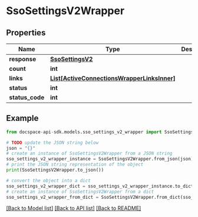 # SsoSettingsV2Wrapper

## Properties

Name | Type | Description | Notes
------------ | ------------- | ------------- | -------------
**response** | [**SsoSettingsV2**](SsoSettingsV2.md) |  | [optional] 
**count** | **int** |  | [optional] 
**links** | [**List[ActiveConnectionsWrapperLinksInner]**](ActiveConnectionsWrapperLinksInner.md) |  | [optional] 
**status** | **int** |  | [optional] 
**status_code** | **int** |  | [optional] 

## Example

```python
from docspace-api-sdk.models.sso_settings_v2_wrapper import SsoSettingsV2Wrapper

# TODO update the JSON string below
json = "{}"
# create an instance of SsoSettingsV2Wrapper from a JSON string
sso_settings_v2_wrapper_instance = SsoSettingsV2Wrapper.from_json(json)
# print the JSON string representation of the object
print(SsoSettingsV2Wrapper.to_json())

# convert the object into a dict
sso_settings_v2_wrapper_dict = sso_settings_v2_wrapper_instance.to_dict()
# create an instance of SsoSettingsV2Wrapper from a dict
sso_settings_v2_wrapper_from_dict = SsoSettingsV2Wrapper.from_dict(sso_settings_v2_wrapper_dict)
```
[[Back to Model list]](../README.md#documentation-for-models) [[Back to API list]](../README.md#documentation-for-api-endpoints) [[Back to README]](../README.md)


